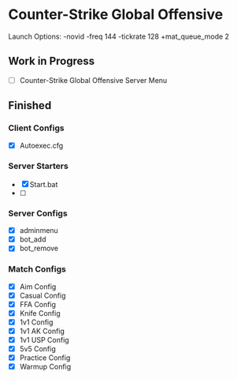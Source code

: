 # Counter-Strike Global Offensive

Launch Options: -novid -freq 144 -tickrate 128 +mat_queue_mode 2

## Work in Progress

- [ ] Counter-Strike Global Offensive Server Menu


## Finished

### Client Configs

- [X] Autoexec.cfg

### Server Starters

- [X] Start.bat
- [ ] 

### Server Configs

- [X] adminmenu
- [X] bot_add
- [X] bot_remove

### Match Configs

- [X] Aim Config
- [X] Casual Config
- [X] FFA Config
- [X] Knife Config
- [X] 1v1 Config
- [X] 1v1 AK Config
- [X] 1v1 USP Config
- [X] 5v5 Config
- [X] Practice Config
- [X] Warmup Config